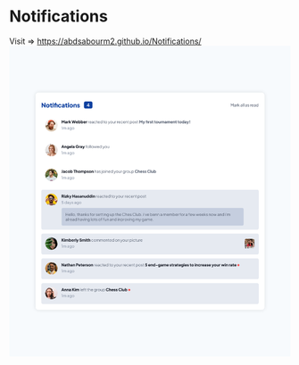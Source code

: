 # Notifications
Visit => https://abdsabourm2.github.io/Notifications/
![alt text](https://raw.githubusercontent.com/7amoAAS/Notifications/main/Preview.png)
